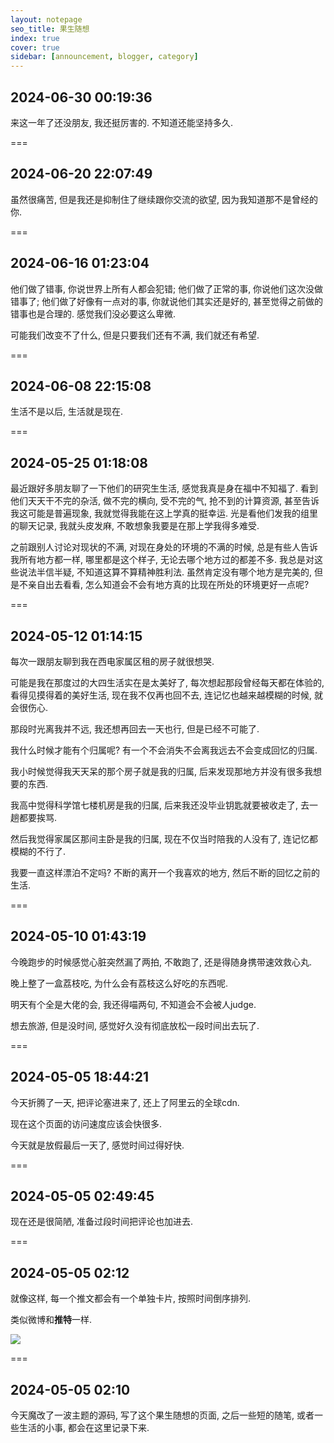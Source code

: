 ```yaml
---
layout: notepage
seo_title: 果生随想
index: true
cover: true
sidebar: [announcement, blogger, category]
---
```


## 2024-06-30 00:19:36

来这一年了还没朋友, 我还挺厉害的. 不知道还能坚持多久.

===

## 2024-06-20 22:07:49

虽然很痛苦, 但是我还是抑制住了继续跟你交流的欲望, 因为我知道那不是曾经的你.

===

## 2024-06-16 01:23:04

他们做了错事, 你说世界上所有人都会犯错; 他们做了正常的事, 你说他们这次没做错事了; 他们做了好像有一点对的事, 你就说他们其实还是好的, 甚至觉得之前做的错事也是合理的. 感觉我们没必要这么卑微.

可能我们改变不了什么, 但是只要我们还有不满, 我们就还有希望.

===

## 2024-06-08 22:15:08

生活不是以后, 生活就是现在.

===

## 2024-05-25 01:18:08

最近跟好多朋友聊了一下他们的研究生生活, 感觉我真是身在福中不知福了. 看到他们天天干不完的杂活, 做不完的横向, 受不完的气, 抢不到的计算资源, 甚至告诉我这可能是普遍现象, 我就觉得我能在这上学真的挺幸运. 光是看他们发我的组里的聊天记录, 我就头皮发麻, 不敢想象我要是在那上学我得多难受.

之前跟别人讨论对现状的不满, 对现在身处的环境的不满的时候, 总是有些人告诉我所有地方都一样, 哪里都是这个样子, 无论去哪个地方过的都差不多. 我总是对这些说法半信半疑, 不知道这算不算精神胜利法. 虽然肯定没有哪个地方是完美的, 但是不亲自出去看看, 怎么知道会不会有地方真的比现在所处的环境更好一点呢?

===

## 2024-05-12 01:14:15

每次一跟朋友聊到我在西电家属区租的房子就很想哭. 

可能是我在那度过的大四生活实在是太美好了, 每次想起那段曾经每天都在体验的, 看得见摸得着的美好生活, 现在我不仅再也回不去, 连记忆也越来越模糊的时候, 就会很伤心.

那段时光离我并不远, 我还想再回去一天也行, 但是已经不可能了.

我什么时候才能有个归属呢? 有一个不会消失不会离我远去不会变成回忆的归属.

我小时候觉得我天天呆的那个房子就是我的归属, 后来发现那地方并没有很多我想要的东西.

我高中觉得科学馆七楼机房是我的归属, 后来我还没毕业钥匙就要被收走了, 去一趟都要挨骂.

然后我觉得家属区那间主卧是我的归属, 现在不仅当时陪我的人没有了, 连记忆都模糊的不行了.

我要一直这样漂泊不定吗? 不断的离开一个我喜欢的地方, 然后不断的回忆之前的生活.

===

## 2024-05-10 01:43:19

今晚跑步的时候感觉心脏突然漏了两拍, 不敢跑了, 还是得随身携带速效救心丸.

晚上整了一盒荔枝吃, 为什么会有荔枝这么好吃的东西呢.

明天有个全是大佬的会, 我还得喵两句, 不知道会不会被人judge.

想去旅游, 但是没时间, 感觉好久没有彻底放松一段时间出去玩了.

===

## 2024-05-05 18:44:21

今天折腾了一天, 把评论塞进来了, 还上了阿里云的全球cdn.

现在这个页面的访问速度应该会快很多.

今天就是放假最后一天了, 感觉时间过得好快.

===

## 2024-05-05 02:49:45

现在还是很简陋, 准备过段时间把评论也加进去.

===

## 2024-05-05 02:12

就像这样, 每一个推文都会有一个单独卡片, 按照时间倒序排列.

类似微博和**推特**一样.

![](/img/notes/notetest.jpg)


===

## 2024-05-05 02:10

今天魔改了一波主题的源码, 写了这个果生随想的页面, 之后一些短的随笔, 或者一些生活的小事, 都会在这里记录下来.
